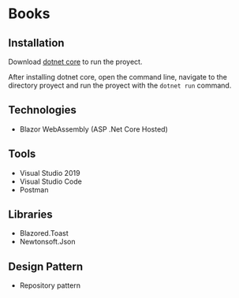 # Books

## Installation
Download [dotnet core](https://dotnet.microsoft.com/download) to run the proyect.

After installing dotnet core, open the command line, navigate to the directory proyect and run the proyect with the `dotnet run` command.

## Technologies 

* Blazor WebAssembly (ASP .Net Core Hosted)

## Tools

* Visual Studio 2019
* Visual Studio Code
* Postman

## Libraries

* Blazored.Toast
* Newtonsoft.Json

## Design Pattern

* Repository pattern